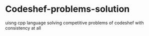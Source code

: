 # Codeshef-problems-solution
uisng cpp language solving competitive problems of codeshef with consistency at all
